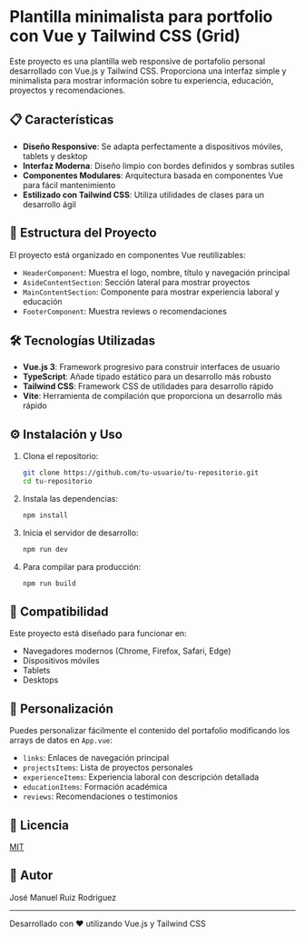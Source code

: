 # Plantilla minimalista para portfolio con Vue y Tailwind CSS (Grid)

Este proyecto es una plantilla web responsive de portafolio personal desarrollado con Vue.js y Tailwind CSS. Proporciona una interfaz simple y minimalista para mostrar información sobre tu experiencia, educación, proyectos y recomendaciones.

## 📋 Características

- **Diseño Responsive**: Se adapta perfectamente a dispositivos móviles, tablets y desktop
- **Interfaz Moderna**: Diseño limpio con bordes definidos y sombras sutiles
- **Componentes Modulares**: Arquitectura basada en componentes Vue para fácil mantenimiento
- **Estilizado con Tailwind CSS**: Utiliza utilidades de clases para un desarrollo ágil

## 🚀 Estructura del Proyecto

El proyecto está organizado en componentes Vue reutilizables:

- `HeaderComponent`: Muestra el logo, nombre, título y navegación principal
- `AsideContentSection`: Sección lateral para mostrar proyectos
- `MainContentSection`: Componente para mostrar experiencia laboral y educación
- `FooterComponent`: Muestra reviews o recomendaciones

## 🛠️ Tecnologías Utilizadas

- **Vue.js 3**: Framework progresivo para construir interfaces de usuario
- **TypeScript**: Añade tipado estático para un desarrollo más robusto
- **Tailwind CSS**: Framework CSS de utilidades para desarrollo rápido
- **Vite**: Herramienta de compilación que proporciona un desarrollo más rápido

## ⚙️ Instalación y Uso

1. Clona el repositorio:

   ```bash
   git clone https://github.com/tu-usuario/tu-repositorio.git
   cd tu-repositorio
   ```

2. Instala las dependencias:

   ```bash
   npm install
   ```

3. Inicia el servidor de desarrollo:

   ```bash
   npm run dev
   ```

4. Para compilar para producción:
   ```bash
   npm run build
   ```

## 📱 Compatibilidad

Este proyecto está diseñado para funcionar en:

- Navegadores modernos (Chrome, Firefox, Safari, Edge)
- Dispositivos móviles
- Tablets
- Desktops

## 🧩 Personalización

Puedes personalizar fácilmente el contenido del portafolio modificando los arrays de datos en `App.vue`:

- `links`: Enlaces de navegación principal
- `projectsItems`: Lista de proyectos personales
- `experienceItems`: Experiencia laboral con descripción detallada
- `educationItems`: Formación académica
- `reviews`: Recomendaciones o testimonios

## 📄 Licencia

[MIT](LICENSE)

## 👤 Autor

José Manuel Ruiz Rodriguez

---

Desarrollado con ❤️ utilizando Vue.js y Tailwind CSS
